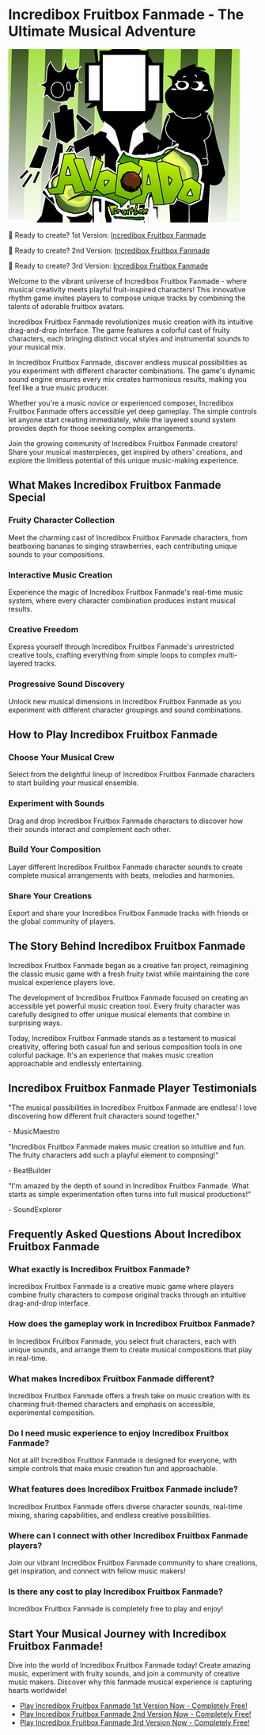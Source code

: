 # Incredibox Fruitbox Fanmade - The Ultimate Musical Adventure

![Incredibox Fruitbox Fanmade](https://raw.githubusercontent.com/sprunkiscrunkly/incredibox-fruitbox-fanmade/refs/heads/main/incredibox-fruitbox-fanmade.png "Incredibox Fruitbox Fanmade")

🎵 Ready to create? 1st Version: [Incredibox Fruitbox Fanmade](https://sprunksters.com/incredibox-fruitbox-fanmade/ "Incredibox Fruitbox Fanmade")

🎵 Ready to create? 2nd Version: [Incredibox Fruitbox Fanmade](https://sprunkiscrunkly.com/incredibox-fruitbox-fanmade/ "Incredibox Fruitbox Fanmade")

🎵 Ready to create? 3rd Version: [Incredibox Fruitbox Fanmade](https://sprunkipyramixed.com/incredibox-fruitbox-fanmade/ "Incredibox Fruitbox Fanmade")

Welcome to the vibrant universe of Incredibox Fruitbox Fanmade - where musical creativity meets playful fruit-inspired characters! This innovative rhythm game invites players to compose unique tracks by combining the talents of adorable fruitbox avatars.

Incredibox Fruitbox Fanmade revolutionizes music creation with its intuitive drag-and-drop interface. The game features a colorful cast of fruity characters, each bringing distinct vocal styles and instrumental sounds to your musical mix.

In Incredibox Fruitbox Fanmade, discover endless musical possibilities as you experiment with different character combinations. The game's dynamic sound engine ensures every mix creates harmonious results, making you feel like a true music producer.

Whether you're a music novice or experienced composer, Incredibox Fruitbox Fanmade offers accessible yet deep gameplay. The simple controls let anyone start creating immediately, while the layered sound system provides depth for those seeking complex arrangements.

Join the growing community of Incredibox Fruitbox Fanmade creators! Share your musical masterpieces, get inspired by others' creations, and explore the limitless potential of this unique music-making experience.

## What Makes Incredibox Fruitbox Fanmade Special

### Fruity Character Collection

Meet the charming cast of Incredibox Fruitbox Fanmade characters, from beatboxing bananas to singing strawberries, each contributing unique sounds to your compositions.

### Interactive Music Creation

Experience the magic of Incredibox Fruitbox Fanmade's real-time music system, where every character combination produces instant musical results.

### Creative Freedom

Express yourself through Incredibox Fruitbox Fanmade's unrestricted creative tools, crafting everything from simple loops to complex multi-layered tracks.

### Progressive Sound Discovery

Unlock new musical dimensions in Incredibox Fruitbox Fanmade as you experiment with different character groupings and sound combinations.

## How to Play Incredibox Fruitbox Fanmade

### Choose Your Musical Crew

Select from the delightful lineup of Incredibox Fruitbox Fanmade characters to start building your musical ensemble.

### Experiment with Sounds

Drag and drop Incredibox Fruitbox Fanmade characters to discover how their sounds interact and complement each other.

### Build Your Composition

Layer different Incredibox Fruitbox Fanmade character sounds to create complete musical arrangements with beats, melodies and harmonies.

### Share Your Creations

Export and share your Incredibox Fruitbox Fanmade tracks with friends or the global community of players.

## The Story Behind Incredibox Fruitbox Fanmade

Incredibox Fruitbox Fanmade began as a creative fan project, reimagining the classic music game with a fresh fruity twist while maintaining the core musical experience players love.

The development of Incredibox Fruitbox Fanmade focused on creating an accessible yet powerful music creation tool. Every fruity character was carefully designed to offer unique musical elements that combine in surprising ways.

Today, Incredibox Fruitbox Fanmade stands as a testament to musical creativity, offering both casual fun and serious composition tools in one colorful package. It's an experience that makes music creation approachable and endlessly entertaining.

## Incredibox Fruitbox Fanmade Player Testimonials

"The musical possibilities in Incredibox Fruitbox Fanmade are endless! I love discovering how different fruit characters sound together."

\- MusicMaestro

"Incredibox Fruitbox Fanmade makes music creation so intuitive and fun. The fruity characters add such a playful element to composing!"

\- BeatBuilder

"I'm amazed by the depth of sound in Incredibox Fruitbox Fanmade. What starts as simple experimentation often turns into full musical productions!"

\- SoundExplorer

## Frequently Asked Questions About Incredibox Fruitbox Fanmade

### What exactly is Incredibox Fruitbox Fanmade?

Incredibox Fruitbox Fanmade is a creative music game where players combine fruity characters to compose original tracks through an intuitive drag-and-drop interface.

### How does the gameplay work in Incredibox Fruitbox Fanmade?

In Incredibox Fruitbox Fanmade, you select fruit characters, each with unique sounds, and arrange them to create musical compositions that play in real-time.

### What makes Incredibox Fruitbox Fanmade different?

Incredibox Fruitbox Fanmade offers a fresh take on music creation with its charming fruit-themed characters and emphasis on accessible, experimental composition.

### Do I need music experience to enjoy Incredibox Fruitbox Fanmade?

Not at all! Incredibox Fruitbox Fanmade is designed for everyone, with simple controls that make music creation fun and approachable.

### What features does Incredibox Fruitbox Fanmade include?

Incredibox Fruitbox Fanmade offers diverse character sounds, real-time mixing, sharing capabilities, and endless creative possibilities.

### Where can I connect with other Incredibox Fruitbox Fanmade players?

Join our vibrant Incredibox Fruitbox Fanmade community to share creations, get inspiration, and connect with fellow music makers!

### Is there any cost to play Incredibox Fruitbox Fanmade?

Incredibox Fruitbox Fanmade is completely free to play and enjoy!

## Start Your Musical Journey with Incredibox Fruitbox Fanmade!

Dive into the world of Incredibox Fruitbox Fanmade today! Create amazing music, experiment with fruity sounds, and join a community of creative music makers. Discover why this fanmade musical experience is capturing hearts worldwide!

- [Play Incredibox Fruitbox Fanmade 1st Version Now - Completely Free!](https://sprunksters.com/incredibox-fruitbox-fanmade/)
- [Play Incredibox Fruitbox Fanmade 2nd Version Now - Completely Free!](https://sprunkiscrunkly.com/incredibox-fruitbox-fanmade/)
- [Play Incredibox Fruitbox Fanmade 3rd Version Now - Completely Free!](https://sprunkipyramixed.com/incredibox-fruitbox-fanmade/)
